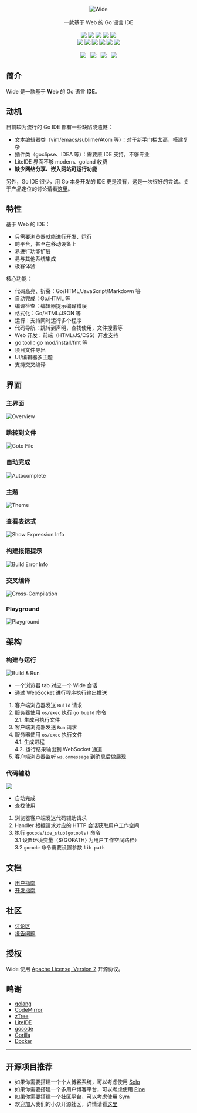 <p align = "center">
<img alt="Wide" src="https://user-images.githubusercontent.com/873584/57901570-5355ba00-7898-11e9-96ca-45b75b1d70db.png">
<br><br>
一款基于 Web 的 Go 语言 IDE
<br><br>
<a title="Build Status" target="_blank" href="https://travis-ci.org/b3log/wide"><img src="https://img.shields.io/travis/b3log/wide.svg?style=flat-square"></a>
<a title="Go Report Card" target="_blank" href="https://goreportcard.com/report/github.com/b3log/wide"><img src="https://goreportcard.com/badge/github.com/b3log/wide?style=flat-square"></a>
<a title="Coverage Status" target="_blank" href="https://coveralls.io/repos/github/b3log/wide/badge.svg?branch=master"><img src="https://img.shields.io/coveralls/github/b3log/wide.svg?style=flat-square&color=CC9933"></a>
<a title="Code Size" target="_blank" href="https://github.com/b3log/wide"><img src="https://img.shields.io/github/languages/code-size/b3log/wide.svg?style=flat-square"></a>
<a title="Apache License" target="_blank" href="https://github.com/b3log/wide/blob/master/LICENSE"><img src="https://img.shields.io/badge/license-apache2-orange.svg?style=flat-square"></a>
<br>
<a title="Releases" target="_blank" href="https://github.com/b3log/wide/releases"><img src="https://img.shields.io/github/release/b3log/wide.svg?style=flat-square"></a>
<a title="Release Date" target="_blank" href="https://github.com/b3log/wide/releases"><img src="https://img.shields.io/github/release-date/b3log/wide.svg?style=flat-square&color=99CCFF"></a>
<a title="GitHub Commits" target="_blank" href="https://github.com/b3log/wide/commits/master"><img src="https://img.shields.io/github/commit-activity/m/b3log/wide.svg?style=flat-square"></a>
<a title="Last Commit" target="_blank" href="https://github.com/b3log/wide/commits/master"><img src="https://img.shields.io/github/last-commit/b3log/wide.svg?style=flat-square&color=FF9900"></a>
<a title="GitHub Pull Requests" target="_blank" href="https://github.com/b3log/wide/pulls"><img src="https://img.shields.io/github/issues-pr-closed/b3log/wide.svg?style=flat-square&color=FF9966"></a>
<a title="Hits" target="_blank" href="https://github.com/b3log/hits"><img src="https://hits.b3log.org/b3log/wide.svg"></a>
<br><br>
<a title="GitHub Watchers" target="_blank" href="https://github.com/b3log/wide/watchers"><img src="https://img.shields.io/github/watchers/b3log/wide.svg?label=Watchers&style=social"></a>&nbsp;&nbsp;
<a title="GitHub Stars" target="_blank" href="https://github.com/b3log/wide/stargazers"><img src="https://img.shields.io/github/stars/b3log/wide.svg?label=Stars&style=social"></a>&nbsp;&nbsp;
<a title="GitHub Forks" target="_blank" href="https://github.com/b3log/wide/network/members"><img src="https://img.shields.io/github/forks/b3log/wide.svg?label=Forks&style=social"></a>&nbsp;&nbsp;
<a title="Author GitHub Followers" target="_blank" href="https://github.com/88250"><img src="https://img.shields.io/github/followers/88250.svg?label=Followers&style=social"></a>
</p>

## 简介

Wide 是一款基于 **W**eb 的 Go 语言 **IDE**。

## 动机

目前较为流行的 Go IDE 都有一些缺陷或遗憾：

  * 文本编辑器类（vim/emacs/sublime/Atom 等）：对于新手门槛太高，搭建复杂
  * 插件类（goclipse、IDEA 等）：需要原 IDE 支持，不够专业
  * LiteIDE 界面不够 modern、goland 收费
  * **缺少网络分享、嵌入网站可运行功能**

另外，Go IDE 很少，用 Go 本身开发的 IDE 更是没有，这是一次很好的尝试。关于产品定位的讨论请看[这里](https://hacpai.com/article/1438407961481)。

## 特性

基于 Web 的 IDE：

* 只需要浏览器就能进行开发、运行
* 跨平台，甚至在移动设备上
* 易进行功能扩展
* 易与其他系统集成
* 极客体验
  
核心功能：

* 代码高亮、折叠：Go/HTML/JavaScript/Markdown 等
* 自动完成：Go/HTML 等
* 编译检查：编辑器提示编译错误
* 格式化：Go/HTML/JSON 等
* 运行：支持同时运行多个程序
* 代码导航：跳转到声明，查找使用，文件搜索等
* Web 开发：前端（HTML/JS/CSS）开发支持
* go tool：go mod/install/fmt 等
* 项目文件导出
* UI/编辑器多主题
* 支持交叉编译

## 界面

### 主界面
  
![Overview](https://cloud.githubusercontent.com/assets/873584/5450620/1d51831e-8543-11e4-930b-670871902425.png)

### 跳转到文件
  
![Goto File](https://cloud.githubusercontent.com/assets/873584/5450616/1d495da6-8543-11e4-9285-f9d9c60779ac.png)

### 自动完成
  
![Autocomplete](https://cloud.githubusercontent.com/assets/873584/5450619/1d4d5712-8543-11e4-8fe4-35dbc8348a6e.png)

### 主题 

![Theme](https://cloud.githubusercontent.com/assets/873584/5450617/1d4c0826-8543-11e4-8b86-f79a4e41550a.png)

### 查看表达式
  
![Show Expression Info](https://cloud.githubusercontent.com/assets/873584/5450618/1d4cd9f4-8543-11e4-950f-121bd3ff4a39.png)

### 构建报错提示
  
![Build Error Info](https://cloud.githubusercontent.com/assets/873584/5450632/3e51cccc-8543-11e4-8ca8-8d2427aa16b8.png)

### 交叉编译

![Cross-Compilation](https://cloud.githubusercontent.com/assets/873584/10130037/226d75fc-65f7-11e5-94e4-25ee579ca175.png)

### Playground

![Playground](https://cloud.githubusercontent.com/assets/873584/21209772/449ecfd2-c2b1-11e6-9aa6-a83477d9f269.gif)
  
## 架构 

### 构建与运行

![Build & Run](https://cloud.githubusercontent.com/assets/873584/4389219/3642bc62-43f3-11e4-8d1f-06d7aaf22784.png)

* 一个浏览器 tab 对应一个 Wide 会话
* 通过 WebSocket 进行程序执行输出推送

1. 客户端浏览器发送 ````Build```` 请求
2. 服务器使用 ````os/exec```` 执行 ````go build```` 命令<br/>
   2.1. 生成可执行文件
3. 客户端浏览器发送 ````Run```` 请求
4. 服务器使用 ````os/exec```` 执行文件<br/>
   4.1. 生成进程<br/>
   4.2. 运行结果输出到 WebSocket 通道
5. 客户端浏览器监听 ````ws.onmessage```` 到消息后做展现

### 代码辅助

![](https://cloud.githubusercontent.com/assets/873584/4399135/3b80c21c-4463-11e4-8e94-7f7e8d12a4df.png)

* 自动完成
* 查找使用

1. 浏览器客户端发送代码辅助请求
2. Handler 根据请求对应的 HTTP 会话获取用户工作空间
3. 执行 `gocode`/`ide_stub(gotools)` 命令<br/>
   3.1 设置环境变量（${GOPATH} 为用户工作空间路径）<br/>
   3.2 `gocode` 命令需要设置参数 `lib-path`

## 文档

* [用户指南](https://hacpai.com/article/1538873544275)
* [开发指南](https://hacpai.com/article/1538876422995)

## 社区

* [讨论区](https://hacpai.com/tag/wide)
* [报告问题](https://github.com/b3log/wide/issues/new/choose)

## 授权

Wide 使用 [Apache License, Version 2](https://www.apache.org/licenses/LICENSE-2.0) 开源协议。

## 鸣谢

* [golang](https://golang.org)
* [CodeMirror](https://github.com/marijnh/CodeMirror)
* [zTree](https://github.com/zTree/zTree_v3) 
* [LiteIDE](https://github.com/visualfc/liteide)
* [gocode](https://github.com/nsf/gocode)
* [Gorilla](https://github.com/gorilla)
* [Docker](https://docker.com)

----

## 开源项目推荐

* 如果你需要搭建一个个人博客系统，可以考虑使用 [Solo](https://github.com/b3log/solo)
* 如果你需要搭建一个多用户博客平台，可以考虑使用 [Pipe](https://github.com/b3log/pipe)
* 如果你需要搭建一个社区平台，可以考虑使用 [Sym](https://github.com/b3log/symphony)
* 欢迎加入我们的小众开源社区，详情请看[这里](https://hacpai.com/article/1463025124998)

